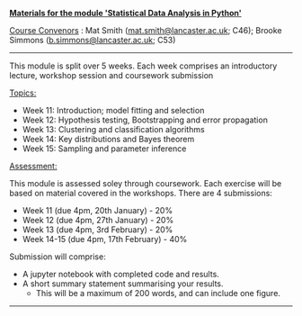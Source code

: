 **<ins>Materials for the module 'Statistical Data Analysis in Python'</ins>**

<ins>Course Convenors</ins> : Mat Smith (mat.smith@lancaster.ac.uk; C46); Brooke Simmons (b.simmons@lancaster.ac.uk; C53)

*** 
 
This module is split over 5 weeks. Each week comprises an introductory lecture, workshop session and coursework submission

<ins>Topics:</ins> 
 * Week 11: Introduction; model fitting and selection
 * Week 12: Hypothesis testing, Bootstrapping and error propagation
 * Week 13: Clustering and classification algorithms 
 * Week 14: Key distributions and Bayes theorem
 * Week 15: Sampling and parameter inference

<ins>Assessment:</ins>
 
This module is assessed soley through coursework. Each exercise will be based on material covered in the workshops. There are 4 submissions: 
 * Week 11 (due 4pm, 20th January) - 20%
 * Week 12 (due 4pm, 27th January) - 20%
 * Week 13 (due 4pm, 3rd February) - 20%
 * Week 14-15 (due 4pm, 17th February) - 40%

Submission will comprise: 
 * A jupyter notebook with completed code and results.
 * A short summary statement summarising your results. 
    * This will be a maximum of 200 words, and can include one figure.  

***
